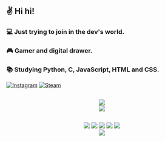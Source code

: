 ## ✌️ Hi hi!
### 💻 Just trying to join in the dev's world.
### 🎮 Gamer and digital drawer.
### 📚 Studying Python, C, JavaScript, HTML and CSS.

[![Instagram](https://img.shields.io/badge/Instagram-E4405F?style=for-the-badge&logo=instagram&logoColor=white)](https://www.instagram.com/rhide_italo/)
[![Steam](https://img.shields.io/badge/Steam-000000?style=for-the-badge&logo=steam&logoColor=white)](https://steamcommunity.com/profiles/76561198849398018/)

##

<div align="center">
  <img src="https://github-readme-stats.vercel.app/api?username=ItaloRhide&show_icons=true&theme=tokyonight&hide_border=true&width=700px">
</div>

<div align="center">
  <img src="https://github-readme-stats.vercel.app/api/top-langs/?username=ItaloRhide&layout=compact&theme=tokyonight&hide_border=true&width=700px">
</div>

##

<div align="center">
  <img src="https://img.shields.io/badge/C-00599C?style=for-the-badge&logo=c&logoColor=white" />
  <img src="https://img.shields.io/badge/JavaScript-323330?style=for-the-badge&logo=javascript&logoColor=F7DF1E" />
  <img src="https://img.shields.io/badge/Python-3776AB?style=for-the-badge&logo=python&logoColor=white" />
  <img src="https://img.shields.io/badge/CSS-239120?&style=for-the-badge&logo=css3&logoColor=white" />
  <img src="https://img.shields.io/badge/HTML5-E34F26?style=for-the-badge&logo=html5&logoColor=white" />
</div>

<div align="center">
  <img src="https://media.discordapp.net/attachments/764287502008975360/1290370840977735712/ASSISTENTE_-_absolute_cinema.png?ex=66fc36fe&is=66fae57e&hm=fca2f4564d636a23f50b5b929d1799edd75f8a22ca9bb4fd09a686c1f0e1f6a1&=&format=webp&quality=lossless">
</div>
